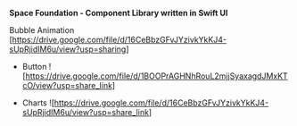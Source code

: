 **Space Foundation - Component Library written in Swift UI**

 Bubble Animation
[https://drive.google.com/file/d/16CeBbzGFvJYzivkYkKJ4-sUpRjidIM6u/view?usp=sharing]


- Button
![https://drive.google.com/file/d/1BOOPrAGHNhRouL2mjjSyaxagdJMxKTcO/view?usp=share_link]

- Charts
  ![https://drive.google.com/file/d/16CeBbzGFvJYzivkYkKJ4-sUpRjidIM6u/view?usp=share_link]

  
